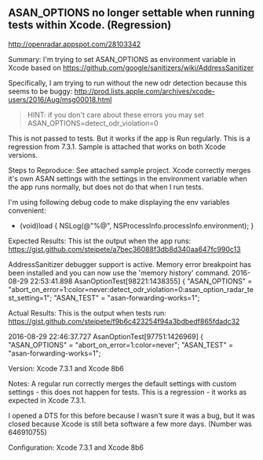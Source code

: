 ## ASAN_OPTIONS no longer settable when running tests within Xcode. (Regression)

http://openradar.appspot.com/28103342

Summary:
I'm trying to set ASAN_OPTIONS as environment variable in Xcode based on 
https://github.com/google/sanitizers/wiki/AddressSanitizer

Specifically, I am trying to run without the new odr detection because this seems to be buggy:
http://prod.lists.apple.com/archives/xcode-users/2016/Aug/msg00018.html

>HINT: if you don't care about these errors you may set ASAN_OPTIONS=detect_odr_violation=0

This is not passed to tests. But it works if the app is Run regularly. This is a regression from 7.3.1. Sample is attached that works on both Xcode versions.

Steps to Reproduce:
See attached sample project. Xcode correctly merges it's own ASAN settings with the settings in the environment variable when the app runs normally, but does not do that when I run tests.

I'm using following debug code to make displaying the env variables convenient:

+ (void)load {
NSLog(@"%@", NSProcessInfo.processInfo.environment);
}

Expected Results:
This ist the output when the app runs:
https://gist.github.com/steipete/a7bec36088f3db8d340aa647fc990c13

AddressSanitizer debugger support is active. Memory error breakpoint has been installed and you can now use the 'memory history' command.
2016-08-29 22:53:41.898 AsanOptionTest[98221:1438355] {
"ASAN_OPTIONS" = "abort_on_error=1:color=never:detect_odr_violation=0:asan_option_radar_test_setting=1";
"ASAN_TEST" = "asan-forwarding-works=1";

Actual Results:
This is the output when tests run:
https://gist.github.com/steipete/f9b6c423254f94a3bdbedf865fdadc32

2016-08-29 22:46:37.727 AsanOptionTest[97751:1426969] {
"ASAN_OPTIONS" = "abort_on_error=1:color=never";
"ASAN_TEST" = "asan-forwarding-works=1";

Version:
Xcode 7.3.1 and Xcode 8b6

Notes:
A regular run correctly merges the default settings with custom settings - this does not happen for tests. This is a regression - it works as expected in Xcode 7.3.1.

I opened a DTS for this before because I wasn't sure it was a bug, but it was closed because Xcode is still beta software a few more days. (Number was 646910755)

Configuration:
Xcode 7.3.1 and Xcode 8b6
